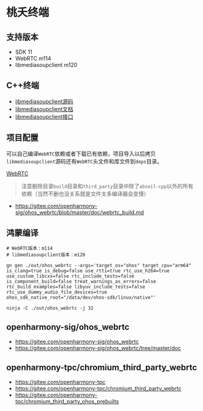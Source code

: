 # 桃夭终端

## 支持版本

* SDK 11
* WebRTC m114
* libmediasoupclient m120

## C++终端

* [libmediasoupclient源码](https://github.com/versatica/libmediasoupclient)
* [libmediasoupclient文档](https://mediasoup.org/documentation/v3/libmediasoupclient)
* [libmediasoupclient接口](https://mediasoup.org/documentation/v3/libmediasoupclient/api)

## 项目配置

可以自己编译`WebRTC`依赖或者下载已有依赖，项目导入以后拷贝`libmediasoupclient`源码还有`WebRTC`头文件和库文件到`deps`目录。

[WebRTC](https://pan.baidu.com/s/1E_DXv32D9ODyj5J-o-ji_g?pwd=hudc)

> 注意删除目录`build`目录和`third_party`目录中除了`abseil-cpp`以外的所有依赖（当然不删也没关系就是文件太多编译器会变慢）

* https://gitee.com/openharmony-sig/ohos_webrtc/blob/master/doc/webrtc_build.md

## 鸿蒙编译

```
# WebRTC版本：m114
# libmediasoupclient版本：m120

gn gen ./out/ohos_webrtc --args='target_os="ohos" target_cpu="arm64" is_clang=true is_debug=false use_rtti=true rtc_use_h264=true use_custom_libcxx=false rtc_include_tests=false is_component_build=false treat_warnings_as_errors=false rtc_build_examples=false libyuv_include_tests=false rtc_use_dummy_audio_file_devices=true ohos_sdk_native_root="/data/dev/ohos-sdk/linux/native"'

ninja -C ./out/ohos_webrtc -j 32
```

## openharmony-sig/ohos_webrtc

* https://gitee.com/openharmony-sig/ohos_webrtc
* https://gitee.com/openharmony-sig/ohos_webrtc/tree/master/doc

## openharmony-tpc/chromium_third_party_webrtc

* https://gitee.com/openharmony-tpc
* https://gitee.com/openharmony-tpc/chromium_third_party_webrtc
* https://gitee.com/openharmony-tpc/chromium_third_party_ohos_prebuilts

